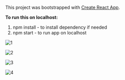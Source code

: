 This project was bootstrapped with [Create React App](https://github.com/facebook/create-react-app).

**To run this on localhost:**

1. npm install - to install dependency if needed
1. npm start - to run app on localhost

![1](https://user-images.githubusercontent.com/44583106/76524969-4d564880-646b-11ea-90fb-b72d9a3c6cd5.JPG)

![2](https://user-images.githubusercontent.com/44583106/76524971-4deedf00-646b-11ea-8f75-24019462d5e0.JPG)

![3](https://user-images.githubusercontent.com/44583106/76524972-4e877580-646b-11ea-8ab1-4776772a6af7.JPG)

![4](https://user-images.githubusercontent.com/44583106/76524973-4e877580-646b-11ea-800c-d18a1cab9904.JPG)

